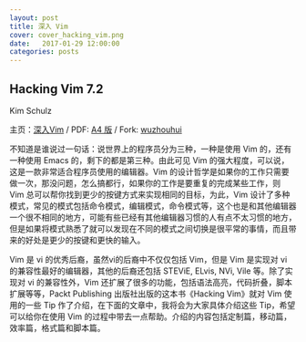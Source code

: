 ```yaml
---
layout: post
title: 深入 Vim
cover: cover_hacking_vim.png
date:   2017-01-29 12:00:00
categories: posts
---
```


## Hacking Vim 7.2
Kim Schulz

主页：[深入Vim](https://github.com/M-Mono/Hacking_Vim) / PDF: [A4 版](https://github.com/M-Mono/Hacking_Vim/raw/master/Hacking%20Vim%20(A4).pdf) / Fork: [wuzhouhui](https://github.com/wuzhouhui/hacking_vim)


不知道是谁说过一句话：说世界上的程序员分为三种，一种是使用 Vim 的，还有一种使用 Emacs 的，剩下的都是第三种。由此可见 Vim 的强大程度，可以说，这是一款非常适合程序员使用的编辑器。Vim 的设计哲学是如果你的工作只需要做一次，那没问题，怎么搞都行，如果你的工作是要重复的完成某些工作，则 Vim 总可以帮你找到更少的按键方式来实现相同的目标，为此，Vim 设计了多种模式，常见的模式包括命令模式，编辑模式，命令模式等，这个也是和其他编辑器一个很不相同的地方，可能有些已经有其他编辑器习惯的人有点不太习惯的地方，但是如果将模式熟悉了就可以发现在不同的模式之间切换是很平常的事情，而且带来的好处是更少的按键和更快的输入。

Vim 是 vi 的优秀后裔，虽然vi的后裔中不仅仅包括 Vim，但是 Vim 是实现对 vi 的兼容性最好的编辑器，其他的后裔还包括 STEViE, ELvis, NVi, Vile 等。除了实现对 vi 的兼容性外，Vim 还扩展了很多的功能，包括语法高亮，代码折叠，脚本扩展等等，Packt Publishing 出版社出版的这本书《Hacking Vim》就对 Vim 使用的一些 Tip 作了介绍，在下面的文章中，我将会为大家具体介绍这些 Tip，希望可以给你在使用 Vim 的过程中带去一点帮助。介绍的内容包括定制篇，移动篇，效率篇，格式篇和脚本篇。
